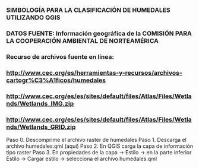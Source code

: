 ### SIMBOLOGÍA PARA LA CLASIFICACIÓN DE HUMEDALES UTILIZANDO QGIS
### DATOS FUENTE: Información geográfica de la COMISIÓN PARA LA COOPERACIÓN AMBIENTAL DE NORTEAMÉRICA
### Recurso de archivos fuente en línea: 
### http://www.cec.org/es/herramientas-y-recursos/archivos-cartogr%C3%A1ficos/humedales
### http://www.cec.org/es/es/sites/default/files/Atlas/Files/Wetlands/Wetlands_IMG.zip
### http://www.cec.org/es/es/sites/default/files/Atlas/Files/Wetlands/Wetlands_GRID.zip

Paso 0. Descomprime el archivo raster de humedales
Paso 1. Descarga el archivo humedales.qml (aquí)
Paso 2. En QGIS carga la capa de información tipo raster
Paso 3. En propiedades de la capa -> Estilo -> en la parte inferior Estilo -> Cargar estilo -> selecciona el archivo humedales.qml
